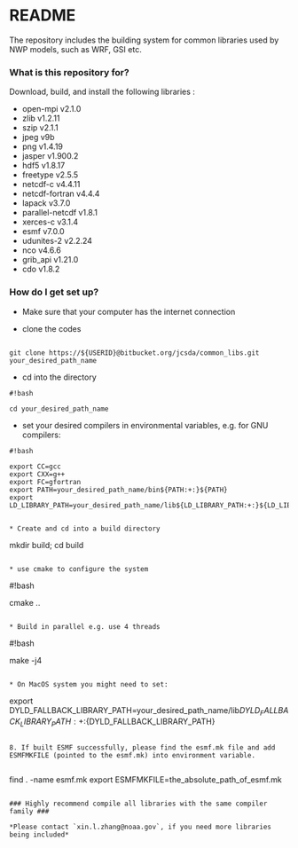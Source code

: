 # README #

The repository includes the building system for common libraries used by NWP models, such as WRF, GSI etc.

### What is this repository for? ###

Download, build, and install the following libraries :

* open-mpi v2.1.0
* zlib v1.2.11
* szip v2.1.1
* jpeg v9b
* png v1.4.19
* jasper v1.900.2 
* hdf5 v1.8.17
* freetype v2.5.5
* netcdf-c v4.4.11
* netcdf-fortran v4.4.4
* lapack v3.7.0
* parallel-netcdf v1.8.1
* xerces-c v3.1.4
* esmf v7.0.0
* udunites-2 v2.2.24
* nco v4.6.6
* grib_api v1.21.0
* cdo v1.8.2

### How do I get set up? ###

* Make sure that your computer has the internet connection

* clone the codes

```

git clone https://${USERID}@bitbucket.org/jcsda/common_libs.git your_desired_path_name
```
  
* cd into the directory

```
#!bash

cd your_desired_path_name
```

* set your desired compilers in environmental variables, e.g. for GNU compilers:

```
#!bash

export CC=gcc
export CXX=g++
export FC=gfortran
export PATH=your_desired_path_name/bin${PATH:+:}${PATH}
export LD_LIBRARY_PATH=your_desired_path_name/lib${LD_LIBRARY_PATH:+:}${LD_LIBRARY_PATH}
```
```
  
* Create and cd into a build directory
```

mkdir build; cd build
```

* use cmake to configure the system

```
#!bash

cmake ..
```

* Build in parallel e.g. use 4 threads
```
#!bash

make -j4
```

* On MacOS system you might need to set: 
```
export DYLD_FALLBACK_LIBRARY_PATH=your_desired_path_name/lib${DYLD_FALLBACK_LIBRARY_PATH:+:}${DYLD_FALLBACK_LIBRARY_PATH}
```
  
8. If built ESMF successfully, please find the esmf.mk file and add ESMFMKFILE (pointed to the esmf.mk) into environment variable.
 
```
find . -name esmf.mk
export ESMFMKFILE=the_absolute_path_of_esmf.mk
```
   
### Highly recommend compile all libraries with the same compiler family ###

*Please contact `xin.l.zhang@noaa.gov`, if you need more libraries being included*
